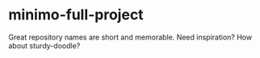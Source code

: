 # minimo-full-project
Great repository names are short and memorable. Need inspiration? How about sturdy-doodle? 
